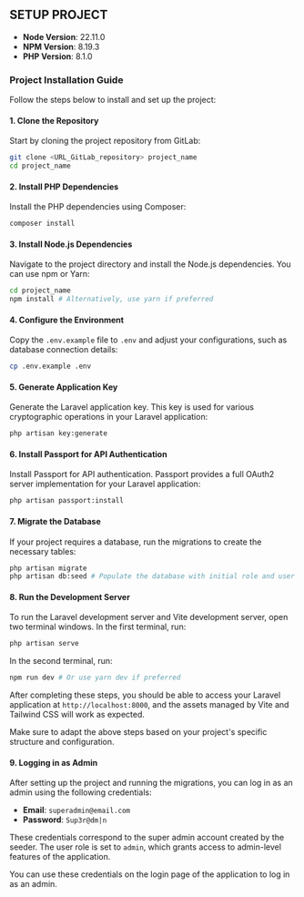 ## SETUP PROJECT

-   **Node Version**: 22.11.0
-   **NPM Version**: 8.19.3
-   **PHP Version**: 8.1.0

### Project Installation Guide

Follow the steps below to install and set up the project:

#### 1. Clone the Repository

Start by cloning the project repository from GitLab:

```bash
git clone <URL_GitLab_repository> project_name
cd project_name
```

#### 2. Install PHP Dependencies

Install the PHP dependencies using Composer:

```bash
composer install
```

#### 3. Install Node.js Dependencies

Navigate to the project directory and install the Node.js dependencies. You can use npm or Yarn:

```bash
cd project_name
npm install # Alternatively, use yarn if preferred
```

#### 4. Configure the Environment

Copy the `.env.example` file to `.env` and adjust your configurations, such as database connection details:

```bash
cp .env.example .env
```

#### 5. Generate Application Key

Generate the Laravel application key. This key is used for various cryptographic operations in your Laravel application:

```bash
php artisan key:generate
```

#### 6. Install Passport for API Authentication

Install Passport for API authentication. Passport provides a full OAuth2 server implementation for your Laravel application:

```bash
php artisan passport:install
```

#### 7. Migrate the Database

If your project requires a database, run the migrations to create the necessary tables:

```bash
php artisan migrate
php artisan db:seed # Populate the database with initial role and user data
```

#### 8. Run the Development Server

To run the Laravel development server and Vite development server, open two terminal windows. In the first terminal, run:

```bash
php artisan serve
```

In the second terminal, run:

```bash
npm run dev # Or use yarn dev if preferred
```

After completing these steps, you should be able to access your Laravel application at `http://localhost:8000`, and the assets managed by Vite and Tailwind CSS will work as expected.

Make sure to adapt the above steps based on your project's specific structure and configuration.

#### 9. Logging in as Admin

After setting up the project and running the migrations, you can log in as an admin using the following credentials:

-   **Email**: `superadmin@email.com`
-   **Password**: `Sup3r@dm|n`

These credentials correspond to the super admin account created by the seeder. The user role is set to `admin`, which grants access to admin-level features of the application.

You can use these credentials on the login page of the application to log in as an admin.
